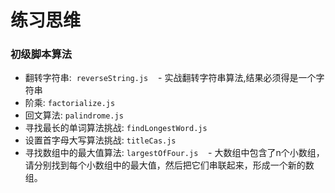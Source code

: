 # 练习思维
### 初级脚本算法
- 翻转字符串:  `reverseString.js`
    - 实战翻转字符串算法,结果必须得是一个字符串
- 阶乘: `factorialize.js`
- 回文算法: `palindrome.js`
- 寻找最长的单词算法挑战: `findLongestWord.js`
- 设置首字母大写算法挑战: `titleCas.js`
- 寻找数组中的最大值算法: `largestOfFour.js`
    - 大数组中包含了n个小数组，请分别找到每个小数组中的最大值，然后把它们串联起来，形成一个新的数组。
